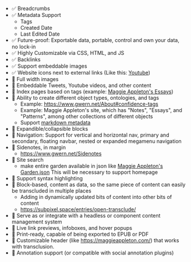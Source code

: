 - ✅ Breadcrumbs
- ✅ Metadata Support
    - Tags
    - Created Date
    - Last Edited Date
- ✅ Future-proof: Exportable data, portable, control and own your data, no lock-in
- ✅ Highly Customizable via CSS, HTML, and JS
- ✅ Backlinks
- ✅ Support embeddable images
- ✅ Website icons next to external links (Like this: [Youtube](https://youtube.com))
- 🔲 Full width images
- 🔲 Embeddable Tweets, Youtube videos, and other content
- 🔲 Index pages based on tags (example: [Maggie Appleton's Essays](https://maggieappleton.com/essays))
- 🔲 Ability to create different object types, ontologies, and tags
    - Example: https://www.gwern.net/About#confidence-tags
    - Example: Maggie Appleton's site, which has "Notes", "Essays", and "Patterns", among other collections of different objects
    - Support [markdown metadata](https://help.obsidian.md/Editing+and+formatting/Properties) 
- 🔲 Expandible/collapsible blocks
- 🔲 Navigation: Support for vertical and horizontal nav, primary and secondary, floating navbar, nested or expanded megamenu navigation
- 🔲 Sidenotes, in margin
    - https://www.gwern.net/Sidenotes
- 🔲 Site search
    - make entire garden available in json like [Maggie Appleton's Garden.json](https://maggieappleton.com/_next/data/yUhDOUNEYA1W3PsJNBhvU/garden.json) This will be necessary to support homepage
- 🔲 Support syntax highlighting
- 🔲 Block-based, content as data, so the same piece of content can easily be transcluded in multiple places
    - Adding in dynamically updated bits of content into other bits of content
    - https://subpixel.space/entries/open-transclude/
- 🔲 Serve as or integrate with a headless or component content management system
- 🔲 Live link previews, infoboxes, and hover popups
- 🔲 Print-ready, capable of being exported to EPUB or PDF
- 🔲 Customizable header (like https://maggieappleton.com/) that works with transclusion.
- 🔲 Annotation support (or compatible with social annotation plugins)